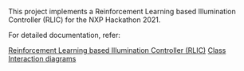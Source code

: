 This project implements a Reinforcement Learning based Illumination Controller (RLIC) for the NXP Hackathon 2021.

For detailed documentation, refer:

[Reinforcement Learning based Illumination Controller (RLIC)](https://subhasish-ghosh.github.io/MIMXRT1021_RLIC_Main/RLIC.pdf)
[Class Interaction diagrams](https://subhasish-ghosh.github.io/MIMXRT1021_RLIC_Main/html/index.html)
